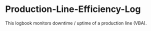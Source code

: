 # Production-Line-Efficiency-Log
This logbook monitors downtime / uptime of a production line (VBA).
